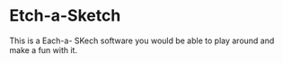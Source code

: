 # Etch-a-Sketch

This is a Each-a- SKech software you would be able to play around and make a fun with it.


